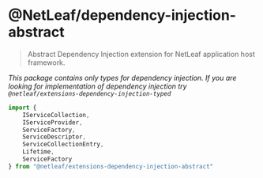 # @NetLeaf/dependency-injection-abstract

> Abstract Dependency Injection extension for NetLeaf application host framework.

*This package contains only types for dependency injection. 
If you are looking for implementation of dependency injection try `@netleaf/extensions-dependency-injection-typed`*

```typescript
import { 
    IServiceCollection, 
    IServiceProvider,
    ServiceFactory,
    ServiceDescriptor,
    ServiceCollectionEntry,
    Lifetime,
    ServiceFactory
} from "@netleaf/extensions-dependency-injection-abstract"
```